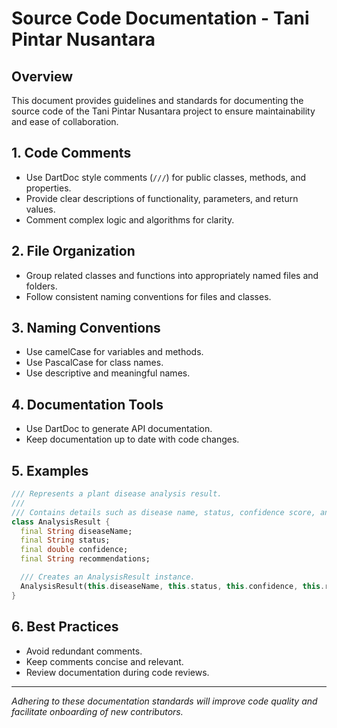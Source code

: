 # Source Code Documentation - Tani Pintar Nusantara

## Overview
This document provides guidelines and standards for documenting the source code of the Tani Pintar Nusantara project to ensure maintainability and ease of collaboration.

## 1. Code Comments
- Use DartDoc style comments (`///`) for public classes, methods, and properties.
- Provide clear descriptions of functionality, parameters, and return values.
- Comment complex logic and algorithms for clarity.

## 2. File Organization
- Group related classes and functions into appropriately named files and folders.
- Follow consistent naming conventions for files and classes.

## 3. Naming Conventions
- Use camelCase for variables and methods.
- Use PascalCase for class names.
- Use descriptive and meaningful names.

## 4. Documentation Tools
- Use DartDoc to generate API documentation.
- Keep documentation up to date with code changes.

## 5. Examples
```dart
/// Represents a plant disease analysis result.
/// 
/// Contains details such as disease name, status, confidence score, and recommendations.
class AnalysisResult {
  final String diseaseName;
  final String status;
  final double confidence;
  final String recommendations;

  /// Creates an AnalysisResult instance.
  AnalysisResult(this.diseaseName, this.status, this.confidence, this.recommendations);
}
```

## 6. Best Practices
- Avoid redundant comments.
- Keep comments concise and relevant.
- Review documentation during code reviews.

---

*Adhering to these documentation standards will improve code quality and facilitate onboarding of new contributors.*

